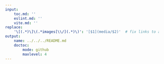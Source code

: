 ```yaml
---
input:
    toc.md: ''
    eslint.md: ''
    vite.md: ''
replace:
    '\[(.*)\]\(.*images[\\/](.*)\)': '[$1](media/$2)'  # fix links to assets
output:
    name: ../../../README.md
    doctoc: 
        mode: github
        maxlevel: 4
---
```

